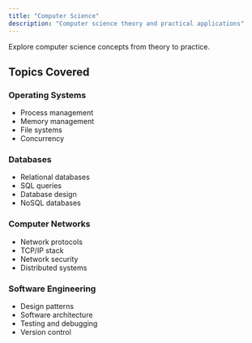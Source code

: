 ```yaml
---
title: "Computer Science"
description: "Computer science theory and practical applications"
---
```


Explore computer science concepts from theory to practice.

## Topics Covered

### Operating Systems
- Process management
- Memory management
- File systems
- Concurrency

### Databases
- Relational databases
- SQL queries
- Database design
- NoSQL databases

### Computer Networks
- Network protocols
- TCP/IP stack
- Network security
- Distributed systems

### Software Engineering
- Design patterns
- Software architecture
- Testing and debugging
- Version control
